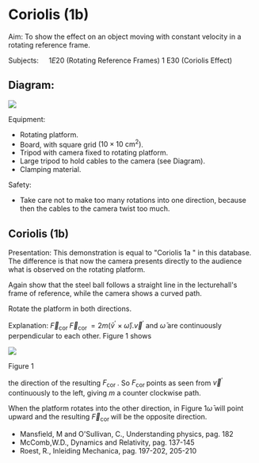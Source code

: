 # Coriolis (1b) 

Aim: To show the effect on an object moving with constant velocity in a rotating reference frame.

Subjects: $\quad 1 E 20$ (Rotating Reference Frames) 1 E30 (Coriolis Effect)


## Diagram:

![](https://cdn.mathpix.com/cropped/2024_06_24_2f05745c9515f5b46d6bg-1.jpg?height=1045&width=1162&top_left_y=457&top_left_x=641)

Equipment:

- Rotating platform.
- Board, with square grid $\left(10 \times 10 \mathrm{~cm}^{2}\right)$.
- Tripod with camera fixed to rotating platform.
- Large tripod to hold cables to the camera (see Diagram).
- Clamping material.

Safety:

- Take care not to make too many rotations into one direction, because then the cables to the camera twist too much.


## Coriolis (1b)

Presentation: This demonstration is equal to "Coriolis $1 \mathrm{a}$ " in this database. The difference is that now the camera presents directly to the audience what is observed on the rotating platform.

Again show that the steel ball follows a straight line in the lecturehall's frame of reference, while the camera shows a curved path.

Rotate the platform in both directions.

Explanation: $\vec{F}_{\text {cor }} \vec{F}_{\text {cor }}=2 m\left(\bar{v}^{'} \times \bar{\omega}\right) . \vec{v}^{'}$ and $\bar{\omega}$ are continuously perpendicular to each other. Figure 1 shows

![](https://cdn.mathpix.com/cropped/2024_06_24_2f05745c9515f5b46d6bg-2.jpg?height=274&width=206&top_left_y=694&top_left_x=1162)

Figure 1

the direction of the resulting $F_{\text {cor }}$. So $F_{\text {cor }}$ points as seen from $\vec{v}^{'}$ continuously to the left, giving $m$ a counter clockwise path.

When the platform rotates into the other direction, in Figure $1 \bar{\omega}$ will point upward and the resulting $\vec{F}_{\text {cor }}$ will be the opposite direction.

- Mansfield, M and O'Sullivan, C., Understanding physics, pag. 182
- McComb,W.D., Dynamics and Relativity, pag. 137-145
- Roest, R., Inleiding Mechanica, pag. 197-202, 205-210

